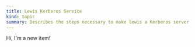 ```yaml
--- 
title: Lewis Kerberos Service
kind: topic
summary: Describes the steps necessary to make lewis a Kerberos server.
---
```


Hi, I'm a new item!
